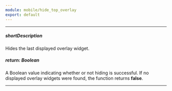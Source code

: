 ```yaml
---
module: mobile/hide_top_overlay
export: default
---
```

---
##### shortDescription
Hides the last displayed overlay widget.

##### return: Boolean
A Boolean value indicating whether or not hiding is successful. If no displayed overlay widgets were found, the function returns **false**.

---
